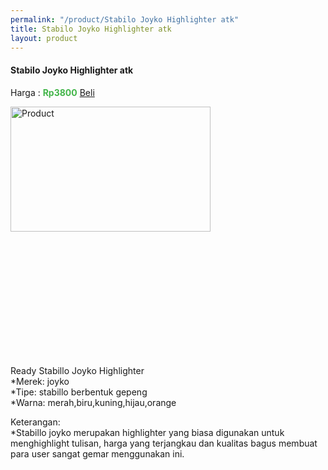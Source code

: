 ```yaml
---
permalink: "/product/Stabilo Joyko Highlighter atk"
title: Stabilo Joyko Highlighter atk
layout: product
---
```


#### Stabilo Joyko Highlighter atk
Harga : <span style="color:#42b549">**Rp3800**</span>  <a class="btn btn-success" href="http://api.whatsapp.com/send?phone={{site.whatsapp}}&text=kak saya mau beli {{page.title}} () 1 buah bayarnya di kampus ia kak %3A)" style="width:100px;">Beli</a>

<image src="{{site.baseurl}}/img/Stabilo Joyko Highlighter atk.jpg" alt="Product" width="80%" height="50%" style="max-width:400px;max-height:400px"/>

Ready Stabillo Joyko Highlighter  
*Merek: joyko  
*Tipe: stabillo berbentuk gepeng  
*Warna: merah,biru,kuning,hijau,orange  
  
Keterangan:  
*Stabillo joyko merupakan highlighter yang biasa digunakan untuk menghighlight tulisan, harga yang terjangkau dan kualitas bagus membuat para user sangat gemar menggunakan ini.
